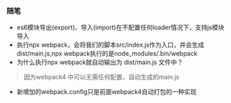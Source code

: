 ### 随笔

* es6模块导出(export)、导入(import)在不配置任何loader情况下，支持js模块导入
* 执行npx webpack，会将我们的脚本src/index.js作为入口，并会生成dist/main.js,npx webpack执行的是node_modules/.bin/webpack
* 为什么执行npx webpack就自动输出为 dist/main.js 文件中？
 > 因为webpack4 中可以无需任何配置，自动生成的main.js
 
* 新增加的webpack.config只是前面webpack4自动打包的一种实现